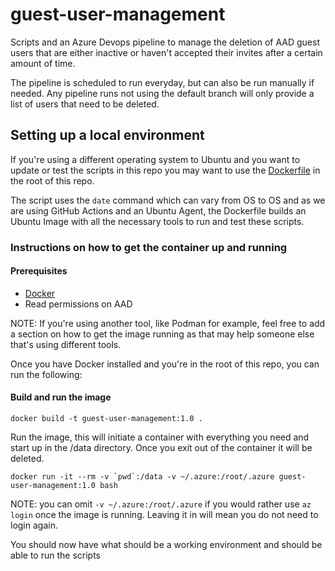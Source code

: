 # guest-user-management
Scripts and an Azure Devops pipeline to manage the deletion of AAD guest users that are either inactive or haven't accepted their invites after a certain amount of time. 

The pipeline is scheduled to run everyday, but can also be run manually if needed. Any pipeline runs not using the default branch will only provide a list of users that need to be deleted.


## Setting up a local environment

If you're using a different operating system to Ubuntu and you want to update or test the scripts in this repo you may want to use the [Dockerfile](./Dockerfile) in the root of this repo.

The script uses the `date` command which can vary from OS to OS and as we are using GitHub Actions and an Ubuntu Agent, the Dockerfile builds an Ubuntu Image with all the necessary tools to run and test these scripts.

### Instructions on how to get the container up and running

#### Prerequisites 

- [Docker](https://docs.docker.com/get-docker/)
- Read permissions on AAD 

NOTE: If you're using another tool, like Podman for example, feel free to add a section on how to get the image running as that may help someone else that's using different tools.

Once you have Docker installed and you're in the root of this repo, you can run the following:

#### Build and run the image

```shell
docker build -t guest-user-management:1.0 .
```

Run the image, this will initiate a container with everything you need and start up in the /data directory. Once you exit out of the container it will be deleted.

```shell
docker run -it --rm -v `pwd`:/data -v ~/.azure:/root/.azure guest-user-management:1.0 bash
```

NOTE: you can omit `-v ~/.azure:/root/.azure` if you would rather use `az login` once the image is running. Leaving it in will mean you do not need to login again.

You should now have what should be a working environment and should be able to run the scripts